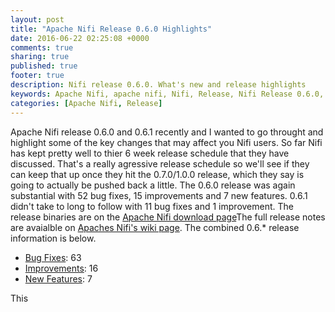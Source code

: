 ```yaml
---
layout: post
title: "Apache Nifi Release 0.6.0 Highlights"
date: 2016-06-22 02:25:08 +0000
comments: true
sharing: true
published: true
footer: true
description: Nifi release 0.6.0. What's new and release highlights
keywords: Apache Nifi, apache nifi, Nifi, Release, Nifi Release 0.6.0, Apache Nifi Release 0.6.1, Nifi Release 0.6.1
categories: [Apache Nifi, Release]
---
```


Apache Nifi release 0.6.0 and 0.6.1 recently and I wanted to go throught and highlight some of the key changes that may affect you Nifi users.  So far Nifi has kept pretty well to thier 6 week release schedule that they have discussed.  That's a really agressive release schedule so we'll see if they can keep that up once they hit the 0.7.0/1.0.0 release, which they say is going to actually be pushed back a little.  The 0.6.0 release was again substantial with 52 bug fixes, 15 improvements and 7 new features.  0.6.1 didn't take to long to follow with 11 bug fixes and 1 improvement.  The release binaries are on the [Apache Nifi download page](https://nifi.apache.org/download.html)The full release notes are avaialble on [Apaches Nifi's wiki page](https://cwiki.apache.org/confluence/display/NIFI/Release+Notes#ReleaseNotes-Version0.6.1).  The combined 0.6.* release information is below.

* [Bug Fixes](#bugfixes): 			63
* [Improvements](#improvements): 	16
* [New Features](#new-features): 	7

This 